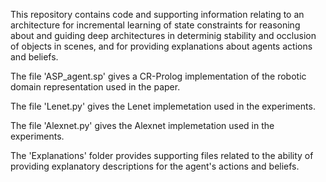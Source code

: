 This repository contains code and supporting information relating to an architecture for incremental learning of state constraints for reasoning about and guiding deep architectures in determinig stability and occlusion of objects in scenes, and for providing explanations about agents actions and beliefs. 

The file 'ASP_agent.sp' gives a CR-Prolog implementation of the robotic domain representation used in the paper.

The file 'Lenet.py' gives the Lenet implemetation used in the experiments.

The file 'Alexnet.py' gives the Alexnet implemetation used in the experiments.

The 'Explanations' folder provides supporting files related to the ability of providing explanatory descriptions for the agent's actions and beliefs.
